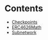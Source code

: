 

# Contents
- [Checkpoints](Checkpoints.sol/library.Checkpoints.md)
- [ERC4626Math](ERC4626Math.sol/library.ERC4626Math.md)
- [Subnetwork](Subnetwork.sol/library.Subnetwork.md)

